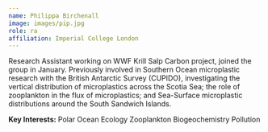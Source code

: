 ```yaml
---
name: Philippa Birchenall
image: images/pip.jpg
role: ra
affiliation: Imperial College London
---
```


Research Assistant working on WWF Krill Salp Carbon project, joined the group in January. Previously involved in Southern Ocean microplastic research with the British Antarctic Survey (CUPIDO), investigating the vertical distribution of microplastics across the Scotia Sea; the role of zooplankton in the flux of microplastics; and Sea-Surface microplastic distributions around the South Sandwich Islands. 

**Key Interests:**
Polar Ocean Ecology
Zooplankton
Biogeochemistry
Pollution